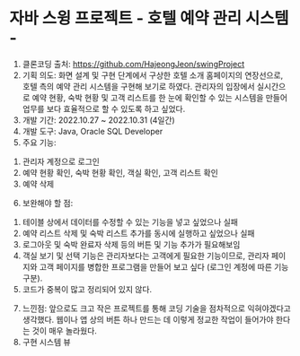 # 자바 스윙 프로젝트 - 호텔 예약 관리 시스템 -
1. 클론코딩 출처: https://github.com/HajeongJeon/swingProject
2. 기획 의도: 화면 설계 및 구현 단계에서 구상한 호텔 소개 홈페이지의 연장선으로, 호텔 측의 예약 관리 시스템을 구현해 보기로 하였다. 관리자의 입장에서 실시간으로 예약 현황, 숙박 현황 및 고객 리스트를 한 눈에 확인할 수 있는 시스템을 만들어 업무를 보다 효율적으로 할 수 있도록 하고 싶었다.
3. 개발 기간: 2022.10.27 ~ 2022.10.31 (4일간)
4. 개발 도구: Java, Oracle SQL Developer
5. 주요 기능:
1) 관리자 계정으로 로그인
2) 예약 현황 확인, 숙박 현황 확인, 객실 확인, 고객 리스트 확인
3) 예약 삭제
6. 보완해야 할 점:
1) 테이블 상에서 데이터를 수정할 수 있는 기능을 넣고 싶었으나 실패
2) 예약 리스트 삭제 및 숙박 리스트 추가를 동시에 실행하고 싶었으나 실패
3) 로그아웃 및 숙박 완료자 삭제 등의 버튼 및 기능 추가가 필요해보임
4) 객실 보기 및 선택 기능은 관리자보다는 고객에게 필요한 기능이므로, 관리자 페이지와 고객 페이지를 병합한 프로그램을 만들어 보고 싶다 (로그인 계정에 따른 기능 구분).
5) 코드가 중복이 많고 정리되어 있지 않다.
7. 느낀점: 앞으로도 크고 작은 프로젝트를 통해 코딩 기술을 점차적으로 익혀야겠다고 생각했다. 웹이나 앱 상의 버튼 하나 만드는 데 이렇게 정교한 작업이 들어가야 한다는 것이 매우 놀라웠다.
8. 구현 시스템 뷰

